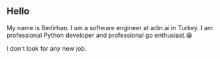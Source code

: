 ## Hello

My name is Bedirhan.
I am a software engineer at adin.ai in Turkey. 
I am professional Python developer 
and professional go enthusiast.😁

I don't look for any new job.
